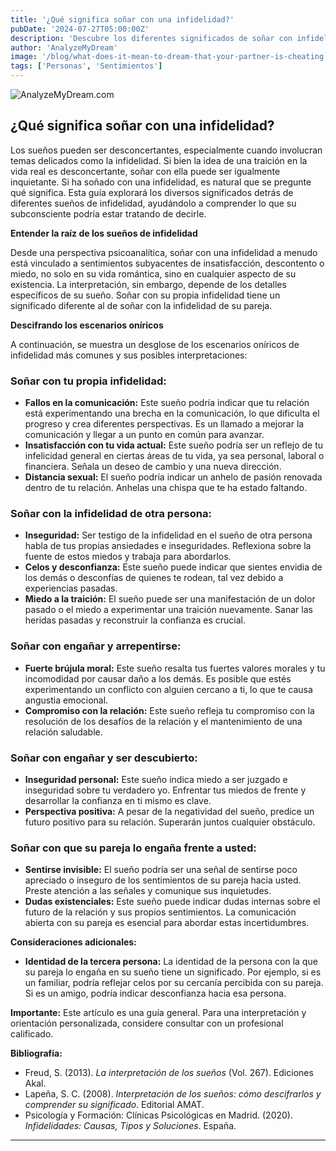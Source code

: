 ```yaml
---
title: '¿Qué significa soñar con una infidelidad?'
pubDate: '2024-07-27T05:00:00Z'
description: 'Descubre los diferentes significados de soñar con infidelidad, desde inseguridad personal hasta problemas de comunicación en la pareja.'
author: 'AnalyzeMyDream'
image: '/blog/what-does-it-mean-to-dream-that-your-partner-is-cheating.jpeg'
tags: ['Personas', 'Sentimientos']
---
```


![AnalyzeMyDream.com](/blog/what-does-it-mean-to-dream-that-your-partner-is-cheating.jpeg)

## ¿Qué significa soñar con una infidelidad?

Los sueños pueden ser desconcertantes, especialmente cuando involucran temas delicados como la infidelidad. Si bien la idea de una traición en la vida real es desconcertante, soñar con ella puede ser igualmente inquietante. Si ha soñado con una infidelidad, es natural que se pregunte qué significa. Esta guía explorará los diversos significados detrás de diferentes sueños de infidelidad, ayudándolo a comprender lo que su subconsciente podría estar tratando de decirle.

**Entender la raíz de los sueños de infidelidad**

Desde una perspectiva psicoanalítica, soñar con una infidelidad a menudo está vinculado a sentimientos subyacentes de insatisfacción, descontento o miedo, no solo en su vida romántica, sino en cualquier aspecto de su existencia. La interpretación, sin embargo, depende de los detalles específicos de su sueño. Soñar con su propia infidelidad tiene un significado diferente al de soñar con la infidelidad de su pareja.

**Descifrando los escenarios oníricos**

A continuación, se muestra un desglose de los escenarios oníricos de infidelidad más comunes y sus posibles interpretaciones:

### Soñar con tu propia infidelidad:

- **Fallos en la comunicación:** Este sueño podría indicar que tu relación está experimentando una brecha en la comunicación, lo que dificulta el progreso y crea diferentes perspectivas. Es un llamado a mejorar la comunicación y llegar a un punto en común para avanzar.
- **Insatisfacción con tu vida actual:** Este sueño podría ser un reflejo de tu infelicidad general en ciertas áreas de tu vida, ya sea personal, laboral o financiera. Señala un deseo de cambio y una nueva dirección.
- **Distancia sexual:** El sueño podría indicar un anhelo de pasión renovada dentro de tu relación. Anhelas una chispa que te ha estado faltando.

### Soñar con la infidelidad de otra persona:

- **Inseguridad:** Ser testigo de la infidelidad en el sueño de otra persona habla de tus propias ansiedades e inseguridades. Reflexiona sobre la fuente de estos miedos y trabaja para abordarlos.
- **Celos y desconfianza:** Este sueño puede indicar que sientes envidia de los demás o desconfías de quienes te rodean, tal vez debido a experiencias pasadas.
- **Miedo a la traición:** El sueño puede ser una manifestación de un dolor pasado o el miedo a experimentar una traición nuevamente. Sanar las heridas pasadas y reconstruir la confianza es crucial.

### Soñar con engañar y arrepentirse:

- **Fuerte brújula moral:** Este sueño resalta tus fuertes valores morales y tu incomodidad por causar daño a los demás. Es posible que estés experimentando un conflicto con alguien cercano a ti, lo que te causa angustia emocional.
- **Compromiso con la relación:** Este sueño refleja tu compromiso con la resolución de los desafíos de la relación y el mantenimiento de una relación saludable.

### Soñar con engañar y ser descubierto:

- **Inseguridad personal:** Este sueño indica miedo a ser juzgado e inseguridad sobre tu verdadero yo. Enfrentar tus miedos de frente y desarrollar la confianza en ti mismo es clave.
- **Perspectiva positiva:** A pesar de la negatividad del sueño, predice un futuro positivo para su relación. Superarán juntos cualquier obstáculo.

### Soñar con que su pareja lo engaña frente a usted:

- **Sentirse invisible:** El sueño podría ser una señal de sentirse poco apreciado o inseguro de los sentimientos de su pareja hacia usted. Preste atención a las señales y comunique sus inquietudes.
- **Dudas existenciales:** Este sueño puede indicar dudas internas sobre el futuro de la relación y sus propios sentimientos. La comunicación abierta con su pareja es esencial para abordar estas incertidumbres.

**Consideraciones adicionales:**

- **Identidad de la tercera persona:** La identidad de la persona con la que su pareja lo engaña en su sueño tiene un significado. Por ejemplo, si es un familiar, podría reflejar celos por su cercanía percibida con su pareja. Si es un amigo, podría indicar desconfianza hacia esa persona.

**Importante:** Este artículo es una guía general. Para una interpretación y orientación personalizada, considere consultar con un profesional calificado.

**Bibliografía:**

* Freud, S. (2013). *La interpretación de los sueños* (Vol. 267). Ediciones Akal.
* Lapeña, S. C. (2008). *Interpretación de los sueños: cómo descifrarlos y comprender su significado*. Editorial AMAT.
* Psicología y Formación: Clínicas Psicológicas en Madrid. (2020). *Infidelidades: Causas, Tipos y Soluciones*. España.

---